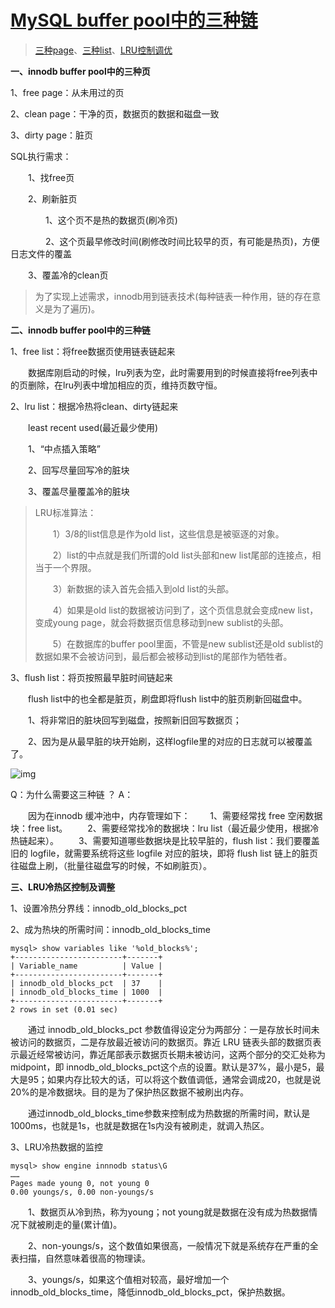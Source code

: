 # [MySQL buffer pool中的三种链](https://www.cnblogs.com/geaozhang/p/7276802.html)

> [三种page](https://www.cnblogs.com/geaozhang/p/7276802.html#page)、[三种list](https://www.cnblogs.com/geaozhang/p/7276802.html#list)、[LRU控制调优](https://www.cnblogs.com/geaozhang/p/7276802.html#tiaoyou)

**一、innodb buffer pool中的三种页**

1、free page：从未用过的页

2、clean page：干净的页，数据页的数据和磁盘一致

3、dirty page：脏页

SQL执行需求：

　　1、找free页

　　2、刷新脏页

　　　　1、这个页不是热的数据页(刷冷页)

　　　　2、这个页最早修改时间(刷修改时间比较早的页，有可能是热页)，方便日志文件的覆盖

　　3、覆盖冷的clean页

> 为了实现上述需求，innodb用到链表技术(每种链表一种作用，链的存在意义是为了遍历)。

 

**二、innodb buffer pool中的三种链**

1、free list：将free数据页使用链表链起来

　　数据库刚启动的时候，lru列表为空，此时需要用到的时候直接将free列表中的页删除，在lru列表中增加相应的页，维持页数守恒。

2、lru list：根据冷热将clean、dirty链起来

　　least recent used(最近最少使用)

　　1、“中点插入策略”

　　2、回写尽量回写冷的脏块

　　3、覆盖尽量覆盖冷的脏块

> LRU标准算法：
>
> 　　1）3/8的list信息是作为old list，这些信息是被驱逐的对象。
>
> 　　2）list的中点就是我们所谓的old list头部和new list尾部的连接点，相当于一个界限。
>
> 　　3）新数据的读入首先会插入到old list的头部。
>
> 　　4）如果是old list的数据被访问到了，这个页信息就会变成new list，变成young page，就会将数据页信息移动到new sublist的头部。
>
> 　　5）在数据库的buffer pool里面，不管是new sublist还是old sublist的数据如果不会被访问到，最后都会被移动到list的尾部作为牺牲者。

3、flush list：将页按照最早脏时间链起来

　　flush list中的也全都是脏页，刷盘即将flush list中的脏页刷新回磁盘中。

　　1、将非常旧的脏块回写到磁盘，按照新旧回写数据页；

　　2、因为是从最早脏的块开始刷，这样logfile里的对应的日志就可以被覆盖了。

![img](https://images2017.cnblogs.com/blog/1113510/201708/1113510-20170802203306006-1039539798.png)

Q：为什么需要这三种链 ？
A：

　　因为在innodb 缓冲池中，内存管理如下：
　　1、需要经常找 free 空闲数据块：free list。
　　2、需要经常找冷的数据块：lru list（最近最少使用，根据冷热链起来）。
　　3、需要知道哪些数据块是比较早脏的，flush list：我们要覆盖旧的 logfile，就需要系统将这些 logfile 对应的脏块，即将 flush list 链上的脏页往磁盘上刷，（批量往磁盘写的时候，不如刷脏页）。

 

**三、LRU冷热区控制及调整**

1、设置冷热分界线：innodb_old_blocks_pct

2、成为热块的所需时间：innodb_old_blocks_time

```
mysql> show variables like '%old_blocks%';
+------------------------+-------+
| Variable_name          | Value |
+------------------------+-------+
| innodb_old_blocks_pct  | 37    |
| innodb_old_blocks_time | 1000  |
+------------------------+-------+
2 rows in set (0.01 sec)
```

　　通过 innodb_old_blocks_pct 参数值得设定分为两部分：一是存放长时间未被访问的数据页，二是存放最近被访问的数据页。靠近 LRU 链表头部的数据页表示最近经常被访问，靠近尾部表示数据页长期未被访问，这两个部分的交汇处称为 midpoint，即 innodb_old_blocks_pct这个点的设置。默认是37%，最小是5，最大是95；如果内存比较大的话，可以将这个数值调低，通常会调成20，也就是说20%的是冷数据块。目的是为了保护热区数据不被刷出内存。

　　通过innodb_old_blocks_time参数来控制成为热数据的所需时间，默认是1000ms，也就是1s，也就是数据在1s内没有被刷走，就调入热区。

3、LRU冷热数据的监控

```
mysql> show engine innnodb status\G
……
Pages made young 0, not young 0
0.00 youngs/s, 0.00 non-youngs/s
```

　　1、数据页从冷到热，称为young；not young就是数据在没有成为热数据情况下就被刷走的量(累计值)。

　　2、non-youngs/s，这个数值如果很高，一般情况下就是系统存在严重的全表扫描，自然意味着很高的物理读。

　　3、youngs/s，如果这个值相对较高，最好增加一个innodb_old_blocks_time，降低innodb_old_blocks_pct，保护热数据。
